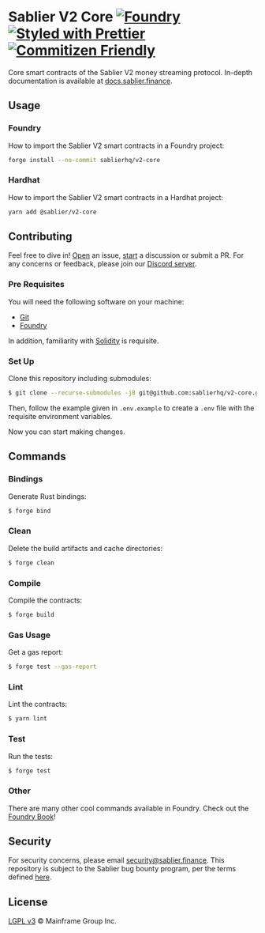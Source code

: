 # Sablier V2 Core [![Foundry](https://img.shields.io/badge/maintained%20with-foundry-FFDB1C.svg)](https://getfoundry.sh/) [![Styled with Prettier](https://img.shields.io/badge/code_style-prettier-ff69b4.svg)](https://prettier.io) [![Commitizen Friendly](https://img.shields.io/badge/commitizen-friendly-brightgreen.svg)](http://commitizen.github.io/cz-cli/)

Core smart contracts of the Sablier V2 money streaming protocol. In-depth documentation is available at [docs.sablier.finance](https://docs.sablier.finance).

## Usage

### Foundry

How to import the Sablier V2 smart contracts in a Foundry project:

```sh
forge install --no-commit sablierhq/v2-core
```

### Hardhat

How to import the Sablier V2 smart contracts in a Hardhat project:

```sh
yarn add @sablier/v2-core
```

## Contributing

Feel free to dive in! [Open](https://github.com/sablierhq/v2-core/issues/new) an issue,
[start](https://github.com/sablierhq/v2-core/discussions/new) a discussion or submit a PR. For any concerns or feedback,
please join our [Discord server](https://discord.gg/bSwRCwWRsT).

### Pre Requisites

You will need the following software on your machine:

- [Git](https://git-scm.com/downloads)
- [Foundry](https://github.com/foundry-rs/foundry)

In addition, familiarity with [Solidity](https://soliditylang.org/) is requisite.

### Set Up

Clone this repository including submodules:

```sh
$ git clone --recurse-submodules -j8 git@github.com:sablierhq/v2-core.git
```

Then, follow the example given in `.env.example` to create a `.env` file with the requisite environment variables.

Now you can start making changes.

## Commands

### Bindings

Generate Rust bindings:

```sh
$ forge bind
```

### Clean

Delete the build artifacts and cache directories:

```sh
$ forge clean
```

### Compile

Compile the contracts:

```sh
$ forge build
```

### Gas Usage

Get a gas report:

```sh
$ forge test --gas-report
```

### Lint

Lint the contracts:

```sh
$ yarn lint
```

### Test

Run the tests:

```sh
$ forge test
```

### Other

There are many other cool commands available in Foundry. Check out the [Foundry Book](https://book.getfoundry.sh/)!

## Security

For security concerns, please email [security@sablier.finance](mailto:security@sablier.finance). This repository is subject to the Sablier bug bounty program, per the terms defined [here](https://docs.sablier.finance/).

## License

[LGPL v3](./LICENSE.md) © Mainframe Group Inc.
